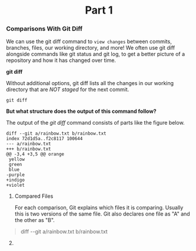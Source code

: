 <h1 align="center">Part 1</h1>


<h3>Comparisons With Git Diff</h3>

We can use the git diff command to `view changes` between commits, branches, files, our working directory, and more!
We often use git diff alongside commands like git status and git log, to get a better picture of a repository and how it has changed over time.

**git diff**

Without additional options, git diff lists all the changes in our working directory that are *NOT staged* for the next commit.

```console
git diff
```

**But what structure does the output of this command follow?**

The output of the *git diff* command consists of parts like the figure below.

```
diff --git a/rainbow.txt b/rainbow.txt
index 72d1d5a..f2c8117 100644
--- a/rainbow.txt
+++ b/rainbow.txt
@@ -3,4 +3,5 @@ orange
 yellow
 green
 blue 
-purple
+indigo
+violet
```

1. Compared Files

	For each comparison, Git explains which files it is comparing. Usually this is two versions of the same file.
	Git also declares one file as "A" and the other as "B".

> diff --git a/rainbow.txt b/rainbow.txt

2. 



